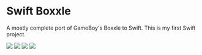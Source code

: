 Swift Boxxle
==============

A mostly complete port of GameBoy's Boxxle to Swift. This is my first Swift project.

<img src="https://raw.githubusercontent.com/kennycason/swift_boxxle/master/screenshots/screenshot01.png"/>
<img src="https://raw.githubusercontent.com/kennycason/swift_boxxle/master/screenshots/screenshot02.png"/>
<img src="https://raw.githubusercontent.com/kennycason/swift_boxxle/master/screenshots/screenshot03.png"/>
<img src="https://raw.githubusercontent.com/kennycason/swift_boxxle/master/screenshots/screenshot04.png"/>
